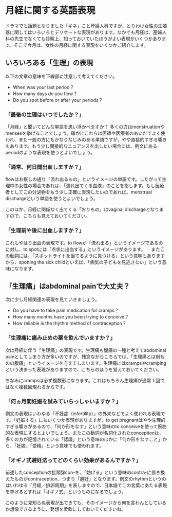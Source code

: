 # 月経に関する英語表現

ドラマでも話題となりました「ギネ」こと産婦人科ですが、とりわけ女性の生殖器に関してはいろいろとデリケートな表現があります。なかでも月経は、産婦人科の先生でなくても診察上、知っておいていたほうがよい表現がいくつかあります。そこで今月は、女性の月経に関する表現をいくつかご紹介します。

## いろいろある「生理」の表現

以下の文章の意味を下線部に注意して考えてください。

- When was your last period？
- How many days do you flow？
- Do you spot before or after your periods？

### 「最後の生理はいつでしたか？」

「月経」と聞いてどんな単語を思い浮かべますか？ 多くの方はmenstruationやmensesを挙げることでしょう。確かにこれらは医師や医療者のあいだでよく使われ、また一般の方にもかなりなじみのある単語ですが、やや直接的すぎる響きもあります。もう少し間接的なニュアンスを出したい場合には、例文にあるperiodのような表現を使うとよいでしょう。

### 「通常、何日間出血しますか？」

flowはお察しの通り「流れ出るもの」というイメージの単語です。したがって生理中の女性の場合であれば、「流れ出てくる血液」のことを指します。もし医療者としてこの分泌物をもう少し正確に表現したいのであれば、menstrual dischargeという単語を使うとよいでしょう。

このほか、月経に関係なく出てくる「おりもの」はvaginal dischargeとなりますので、こちらも覚えておいてください。

### 「生理前や後に出血しますか？」

これもやはり出血の表現です。to flowが「流れ出る」というイメージであるのに対し、to spotには「点状に出血する」というイメージがあります。 　またこの動詞には、「スポットライトを当てるように見つける」という意味もありますから、spotting the sick childといえば、「病気の子どもを見逃さない」という意味になります。

## 「生理痛」はabdominal painで大丈夫？

次に少し月経関連の表現を見ていきましょう。

- Do you have to take pain medication for cramps？
- How many months have you been trying to conceive？
- How reliable is the rhythm method of contraception？

### 「生理痛に痛み止めの薬を飲んでいますか？」

次は月経に伴う「生理痛」の表現です。生理痛も腹痛の一種と考えてabdominal painとしてしまう方が多いのですが、残念ながらこちらでは、「生理痛とは別ものの腹痛」というイメージを与えてしまいます。生理痛にはcrampsやcrampingという決まった表現がありますので、こちらのほうを覚えておいてください。

ちなみにcrampsは必ず複数形になります。これはもちろん生理痛が通常１回ではなく複数回現れるからです。

### 「何ヵ月間妊娠を試みていらっしゃいますか？」

例文の表現はいわゆる「不妊症（infertility）」の外来などでよく使われる表現です。「妊娠する」にもいくつか表現がありますが、to get pregnantはやや生理的すぎる響きがあるので、「何か形をなす」という意味のto conceiveを使って婉曲的な表現にするとよいでしょう。またこの動詞が名詞化されたconceptionは、多くの方が記憶されている「認識」という意味のほかに「何か形をなすこと」から、「妊娠」「受精」という意味でも使われます。

### 「オギノ式避妊法ってどのくらい効果があるんですか？」

前述したconceptionの接頭辞con-を、「妨げる」という意味のcontra-に置き換えたものがcontraception、つまり「避妊」となります。例文のrhythmというのはいわゆる「月経／排卵周期」を表しますので、日本語でこの言葉にあたる表現を挙げるとすれば「オギノ式」というものになるでしょう。

このように見知らぬ表現が出てきても、そのイメージから何を言わんとしているか想像できるように、発想を柔軟にしておいてくださいね。
